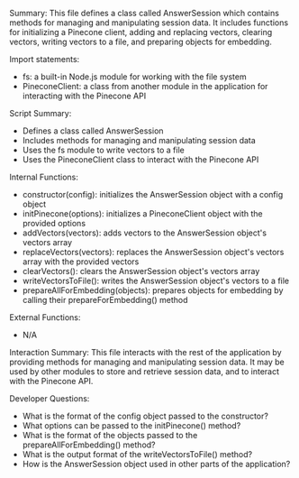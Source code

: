 Summary:
This file defines a class called AnswerSession which contains methods for managing and manipulating session data. It includes functions for initializing a Pinecone client, adding and replacing vectors, clearing vectors, writing vectors to a file, and preparing objects for embedding.

Import statements:
- fs: a built-in Node.js module for working with the file system
- PineconeClient: a class from another module in the application for interacting with the Pinecone API

Script Summary:
- Defines a class called AnswerSession
- Includes methods for managing and manipulating session data
- Uses the fs module to write vectors to a file
- Uses the PineconeClient class to interact with the Pinecone API

Internal Functions:
- constructor(config): initializes the AnswerSession object with a config object
- initPinecone(options): initializes a PineconeClient object with the provided options
- addVectors(vectors): adds vectors to the AnswerSession object's vectors array
- replaceVectors(vectors): replaces the AnswerSession object's vectors array with the provided vectors
- clearVectors(): clears the AnswerSession object's vectors array
- writeVectorsToFile(): writes the AnswerSession object's vectors to a file
- prepareAllForEmbedding(objects): prepares objects for embedding by calling their prepareForEmbedding() method

External Functions:
- N/A

Interaction Summary:
This file interacts with the rest of the application by providing methods for managing and manipulating session data. It may be used by other modules to store and retrieve session data, and to interact with the Pinecone API.

Developer Questions:
- What is the format of the config object passed to the constructor?
- What options can be passed to the initPinecone() method?
- What is the format of the objects passed to the prepareAllForEmbedding() method?
- What is the output format of the writeVectorsToFile() method?
- How is the AnswerSession object used in other parts of the application?
